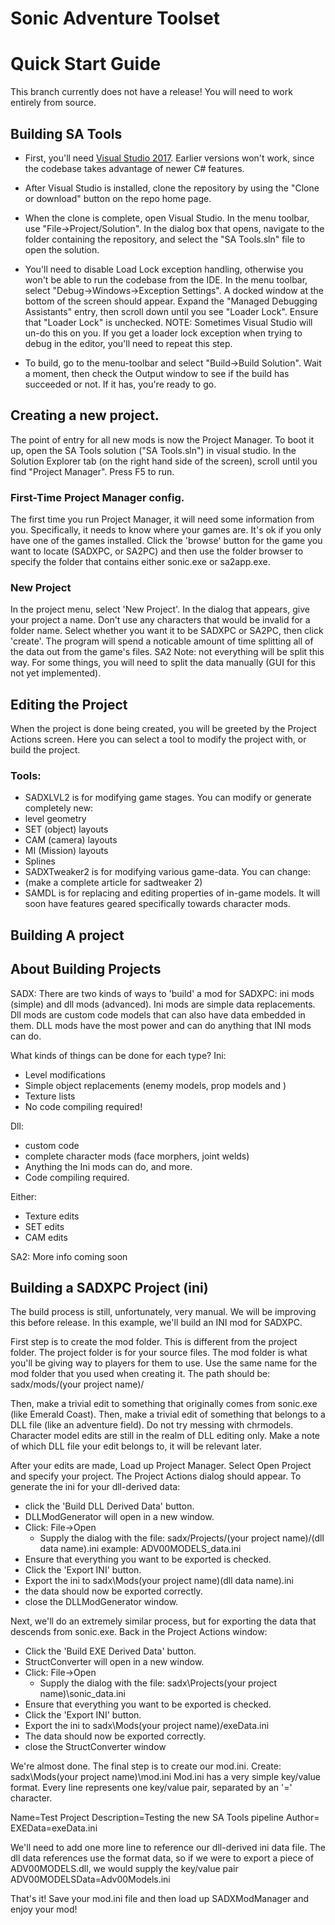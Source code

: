 # Sonic Adventure Toolset

# Quick Start Guide

This branch currently does not have a release! You will need to work entirely from source.

## Building SA Tools
- First, you'll need [Visual Studio 2017](https://visualstudio.microsoft.com/vs/). Earlier versions won't work, since the codebase takes advantage of newer C# features.

- After Visual Studio is installed, clone the repository by using the "Clone or download" button on the repo home page.

- When the clone is complete, open Visual Studio. In the menu toolbar, use "File->Project/Solution". In the dialog box that opens, navigate to the folder containing the repository, and select the "SA Tools.sln" file to open the solution.

- You'll need to disable Load Lock exception handling, otherwise you won't be able to run the codebase from the IDE. In the menu toolbar, select "Debug->Windows->Exception Settings". A docked window at the bottom of the screen should appear. Expand the "Managed Debugging Assistants" entry, then scroll down until you see "Loader Lock". Ensure that "Loader Lock" is unchecked. NOTE: Sometimes Visual Studio will un-do this on you. If you get a loader lock exception when trying to debug in the editor, you'll need to repeat this step.

- To build, go to the menu-toolbar and select "Build->Build Solution". Wait a moment, then check the Output window to see if the build has succeeded or not. If it has, you're ready to go.

## Creating a new project.
The point of entry for all new mods is now the Project Manager. To boot it up, open the SA Tools solution ("SA Tools.sln") in visual studio. In the Solution Explorer tab (on the right hand side of the screen), scroll until you find "Project Manager". Press F5 to run.

### First-Time Project Manager config.
The first time you run Project Manager, it will need some information from you. Specifically, it needs to know where your games are. It's ok if you only have one of the games installed. Click the 'browse' button for the game you want to locate (SADXPC, or SA2PC) and then use the folder browser to specify the folder that contains either sonic.exe or sa2app.exe.

### New Project
In the project menu, select 'New Project'. In the dialog that appears, give your project a name. Don't use any characters that would be invalid for a folder name. Select whether you want it to be SADXPC or SA2PC, then click 'create'. The program will spend a noticable amount of time splitting all of the data out from the game's files. SA2 Note: not everything will be split this way. For some things, you will need to split the data manually (GUI for this not yet implemented).

## Editing the Project
When the project is done being created, you will be greeted by the Project Actions screen. Here you can select a tool to modify the project with, or build the project.

### Tools:
- SADXLVL2 is for modifying game stages. You can modify or generate completely new:
 - level geometry
 - SET (object) layouts
 - CAM (camera) layouts
 - MI (Mission) layouts
 - Splines
- SADXTweaker2 is for modifying various game-data. You can change:
 - (make a complete article for sadtweaker 2)
- SAMDL is for replacing and editing properties of in-game models. It will soon have features geared specifically towards character mods.


## Building A project

## About Building Projects
SADX:
There are two kinds of ways to 'build' a mod for SADXPC: ini mods (simple) and dll mods (advanced). Ini mods are simple data replacements. Dll mods are custom code models that can also have data embedded in them. DLL mods have the most power and can do anything that INI mods can do.

What kinds of things can be done for each type?
Ini:
- Level modifications
- Simple object replacements (enemy models, prop models and )
- Texture lists
- No code compiling required!

Dll:
- custom code
- complete character mods (face morphers, joint welds)
- Anything the Ini mods can do, and more.
- Code compiling required.

Either:
- Texture edits
- SET edits
- CAM edits

SA2:
More info coming soon

## Building a SADXPC Project (ini)
The build process is still, unfortunately, very manual. We will be improving this before release. In this example, we'll build an INI mod for SADXPC.

First step is to create the mod folder. This is different from the project folder. The project folder is for your source files. The mod folder is what you'll be giving way to players for them to use. Use the same name for the mod folder that you used when creating it. The path should be: sadx/mods/(your project name)/

Then, make a trivial edit to something that originally comes from sonic.exe (like Emerald Coast). Then, make a trivial edit of something that belongs to a DLL file (like an adventure field). Do not try messing with chrmodels. Character model edits are still in the realm of DLL editing only. Make a note of which DLL file your edit belongs to, it will be relevant later.

After your edits are made, Load up Project Manager. Select Open Project and specify your project. The Project Actions dialog should appear. To generate the ini for your dll-derived data:

- click the 'Build DLL Derived Data' button.
- DLLModGenerator will open in a new window.
- Click: File->Open
  - Supply the dialog with the file: sadx/Projects/(your project name)/(dll data name).ini example: ADV00MODELS_data.ini
- Ensure that everything you want to be exported is checked.
- Click the 'Export INI' button.
- Export the ini to sadx\Mods\(your project name)\(dll data name).ini
- the data should now be exported correctly.
- close the DLLModGenerator window.

Next, we'll do an extremely similar process, but for exporting the data that descends from sonic.exe. Back in the Project Actions window:

- Click the 'Build EXE Derived Data' button.
- StructConverter will open in a new window.
- Click: File->Open
  - Supply the dialog with the file: sadx\Projects\(your project name)\sonic_data.ini
- Ensure that everything you want to be exported is checked.
- Click the 'Export INI' button.
- Export the ini to sadx\Mods\(your project name)/exeData.ini
- The data should now be exported correctly.
- close the StructConverter window

We're almost done. The final step is to create our mod.ini. Create: sadx\Mods\(your project name)\mod.ini
Mod.ini has a very simple key/value format. Every line represents one key/value pair, separated by an '=' character.

   Name=Test Project
   Description=Testing the new SA Tools pipeline
   Author=
   EXEData=exeData.ini

We'll need to add one more line to reference our dll-derived ini data file. The dll data references use the format <assembly name>data, so if we were to export a piece of ADV00MODELS.dll, we would supply the key/value pair ADV00MODELSData=Adv00Models.ini

That's it! Save your mod.ini file and then load up SADXModManager and enjoy your mod!
